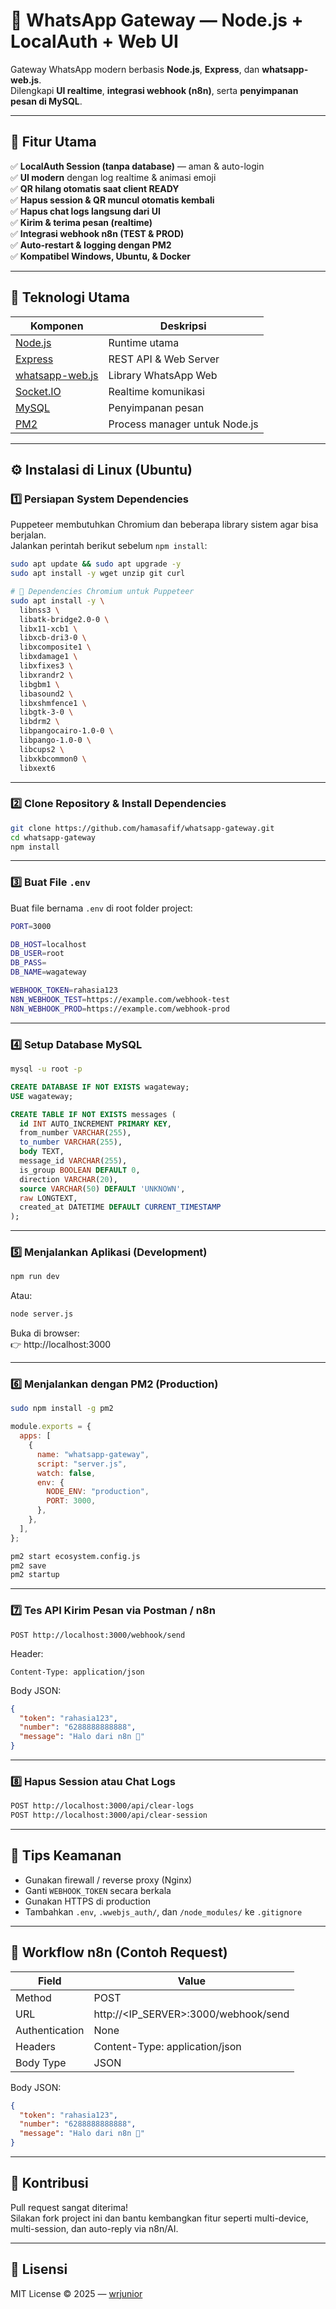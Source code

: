 # 📱 WhatsApp Gateway — Node.js + LocalAuth + Web UI

Gateway WhatsApp modern berbasis **Node.js**, **Express**, dan **whatsapp-web.js**.  
Dilengkapi **UI realtime**, **integrasi webhook (n8n)**, serta **penyimpanan pesan di MySQL**.

---

## 🚀 Fitur Utama

✅ **LocalAuth Session (tanpa database)** — aman & auto-login  
✅ **UI modern** dengan log realtime & animasi emoji  
✅ **QR hilang otomatis saat client READY**  
✅ **Hapus session & QR muncul otomatis kembali**  
✅ **Hapus chat logs langsung dari UI**  
✅ **Kirim & terima pesan (realtime)**  
✅ **Integrasi webhook n8n (TEST & PROD)**  
✅ **Auto-restart & logging dengan PM2**  
✅ **Kompatibel Windows, Ubuntu, & Docker**

---

## 🧩 Teknologi Utama

| Komponen | Deskripsi |
|-----------|------------|
| [Node.js](https://nodejs.org) | Runtime utama |
| [Express](https://expressjs.com) | REST API & Web Server |
| [whatsapp-web.js](https://github.com/pedroslopez/whatsapp-web.js) | Library WhatsApp Web |
| [Socket.IO](https://socket.io) | Realtime komunikasi |
| [MySQL](https://www.mysql.com) | Penyimpanan pesan |
| [PM2](https://pm2.keymetrics.io/) | Process manager untuk Node.js |

---

## ⚙️ Instalasi di Linux (Ubuntu)

### 1️⃣ Persiapan System Dependencies

Puppeteer membutuhkan Chromium dan beberapa library sistem agar bisa berjalan.  
Jalankan perintah berikut sebelum `npm install`:

```bash
sudo apt update && sudo apt upgrade -y
sudo apt install -y wget unzip git curl

# 🧩 Dependencies Chromium untuk Puppeteer
sudo apt install -y \
  libnss3 \
  libatk-bridge2.0-0 \
  libx11-xcb1 \
  libxcb-dri3-0 \
  libxcomposite1 \
  libxdamage1 \
  libxfixes3 \
  libxrandr2 \
  libgbm1 \
  libasound2 \
  libxshmfence1 \
  libgtk-3-0 \
  libdrm2 \
  libpangocairo-1.0-0 \
  libpango-1.0-0 \
  libcups2 \
  libxkbcommon0 \
  libxext6
```

---

### 2️⃣ Clone Repository & Install Dependencies

```bash
git clone https://github.com/hamasafif/whatsapp-gateway.git
cd whatsapp-gateway
npm install
```

---

### 3️⃣ Buat File `.env`

Buat file bernama `.env` di root folder project:

```bash
PORT=3000

DB_HOST=localhost
DB_USER=root
DB_PASS=
DB_NAME=wagateway

WEBHOOK_TOKEN=rahasia123
N8N_WEBHOOK_TEST=https://example.com/webhook-test
N8N_WEBHOOK_PROD=https://example.com/webhook-prod
```

---

### 4️⃣ Setup Database MySQL

```bash
mysql -u root -p
```

```sql
CREATE DATABASE IF NOT EXISTS wagateway;
USE wagateway;

CREATE TABLE IF NOT EXISTS messages (
  id INT AUTO_INCREMENT PRIMARY KEY,
  from_number VARCHAR(255),
  to_number VARCHAR(255),
  body TEXT,
  message_id VARCHAR(255),
  is_group BOOLEAN DEFAULT 0,
  direction VARCHAR(20),
  source VARCHAR(50) DEFAULT 'UNKNOWN',
  raw LONGTEXT,
  created_at DATETIME DEFAULT CURRENT_TIMESTAMP
);
```

---

### 5️⃣ Menjalankan Aplikasi (Development)

```bash
npm run dev
```

Atau:

```bash
node server.js
```

Buka di browser:  
👉 http://localhost:3000

---

### 6️⃣ Menjalankan dengan PM2 (Production)

```bash
sudo npm install -g pm2
```

```js
module.exports = {
  apps: [
    {
      name: "whatsapp-gateway",
      script: "server.js",
      watch: false,
      env: {
        NODE_ENV: "production",
        PORT: 3000,
      },
    },
  ],
};
```

```bash
pm2 start ecosystem.config.js
pm2 save
pm2 startup
```

---

### 7️⃣ Tes API Kirim Pesan via Postman / n8n

```
POST http://localhost:3000/webhook/send
```

Header:

```
Content-Type: application/json
```

Body JSON:

```json
{
  "token": "rahasia123",
  "number": "6288888888888",
  "message": "Halo dari n8n 🚀"
}
```

---

### 8️⃣ Hapus Session atau Chat Logs

```bash
POST http://localhost:3000/api/clear-logs
POST http://localhost:3000/api/clear-session
```

---

## 🔐 Tips Keamanan

- Gunakan firewall / reverse proxy (Nginx)
- Ganti `WEBHOOK_TOKEN` secara berkala
- Gunakan HTTPS di production
- Tambahkan `.env`, `.wwebjs_auth/`, dan `/node_modules/` ke `.gitignore`

---

## 💬 Workflow n8n (Contoh Request)

| Field | Value |
|--------|--------|
| Method | POST |
| URL | http://<IP_SERVER>:3000/webhook/send |
| Authentication | None |
| Headers | Content-Type: application/json |
| Body Type | JSON |

Body JSON:

```json
{
  "token": "rahasia123",
  "number": "6288888888888",
  "message": "Halo dari n8n 🚀"
}
```

---

## 💙 Kontribusi

Pull request sangat diterima!  
Silakan fork project ini dan bantu kembangkan fitur seperti multi-device, multi-session, dan auto-reply via n8n/AI.

---

## 🧾 Lisensi

MIT License © 2025 — [wrjunior](https://github.com/hamasafif)
